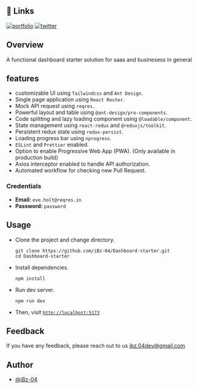 ## 🔗 Links
[![portfolio](https://img.shields.io/badge/my_portfolio-000?style=for-the-badge&logo=ko-fi&logoColor=white)](https://ibzdev.site)
[![twitter](https://img.shields.io/badge/twitter-1DA1F2?style=for-the-badge&logo=twitter&logoColor=white)](https://twitter.com/ibrahh__ib)

## Overview

A functional dashboard starter solution for saas and businesess in general

## features
- customizable UI using `Tailwindcss` and `Ant Design`.
- Single page application using `React Router`.
- Mock API request using `reqres`.
- Powerful layout and table using `@ant-design/pro-components`.
- Code splitting and lazy loading component using `@loadable/component`.
- State management using `react-redux` and `@reduxjs/toolkit`.
- Persistent redux state using `redux-persist`.
- Loading progress bar using `nprogress`.
- `ESLint` and `Prettier` enabled.
- Option to enable Progressive Web App (PWA). (Only available in production build)
- Axios interceptor enabled to handle API authorization.
- Automated workflow for checking new Pull Request.

### Credentials

- **Email:** `eve.holt@reqres.in`
- **Password:** `password`

## Usage

- Clone the project and change directory.

  ```shell
  git clone https://github.com/iBz-04/Dashboard-starter.git
  cd Dashboard-starter
  ```

- Install dependencies.

  ```shell
  npm install
  ```

- Run dev server.

  ```shell
  npm run dev
  ```

- Then, visit [`http://localhost:5173`](http://localhost:5173)

## Feedback

If you have any feedback, please reach out to us ibz.04dev@gmail.com


## Author

- [@iBz-04](https://github.com/iBz-04)
